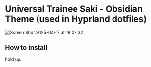 # Universal Trainee Saki - Obsidian Theme (used in Hyprland dotfiles)
![Screen Shot 2025-04-17 at 18 02 32](https://github.com/user-attachments/assets/f0797898-aaed-4adc-8a8b-9c7fde64e567)

## How to install
hold up.
